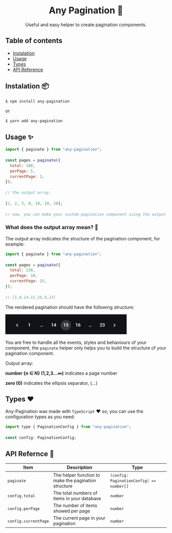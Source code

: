 ﻿<h1 align="center">Any Pagination 📄</h1>

<p align="center">Useful and easy helper to create pagination components.</p>

## Table of contents

- [Instalation](#instalation-)
- [Usage](#usage-)
- [Types](#types-)
- [API Reference](#api-refernce-)

## Instalation 📦

```bash
$ npm install any-pagination
```

or

```bash
$ yarn add any-pagination
```

## Usage ✨

```javascript
import { paginate } from "any-pagination";

const pages = paginate({
  total: 100,
  perPage: 5,
  currentPage: 1,
});

// the output array:

[1, 2, 3, 0, 18, 19, 20];

// now, you can make your custom pagination component using the output array
```

### What does the output array mean? 🤔

The output array indicates the structure of the pagination component, for example:

```javascript
import { paginate } from "any-pagination";

const pages = paginate({
  total: 230,
  perPage: 10,
  currentPage: 15,
});

// [1,0,14,15,16,0,23]
```

The rendered pagination should have the following structure:

![Alt text](/.github/example.png)

You are free to handle all the events, styles and behaviours of your component, the `paginate` helper only helps you to build the structure of your pagination component.

Output array:

**number {n ∈ N} (1,2,3...∞)** indicates a page number

**zero (0)** indicates the ellipsis separator, (...)

## Types ❤️

Any-Pagination was made with `TypeScript` ❤️ so, you can use the configuration types as you need:

```javascript
import type { PaginationConfig } from "any-pagination";

const config: PaginationConfig;
```

## API Refernce 📃

| Item                 | Description                                          | Type                                     |
| -------------------- | ---------------------------------------------------- | ---------------------------------------- |
| `paginate`           | The helper function to make the pagination structure | `(config: PaginationConfig) => number[]` |
| `config.total`       | The total numbers of items in your database          | `number`                                 |
| `config.perPage`     | The number of items showed per page                  | `number`                                 |
| `config.currentPage` | The current page in your pagination                  | `number`                                 |
